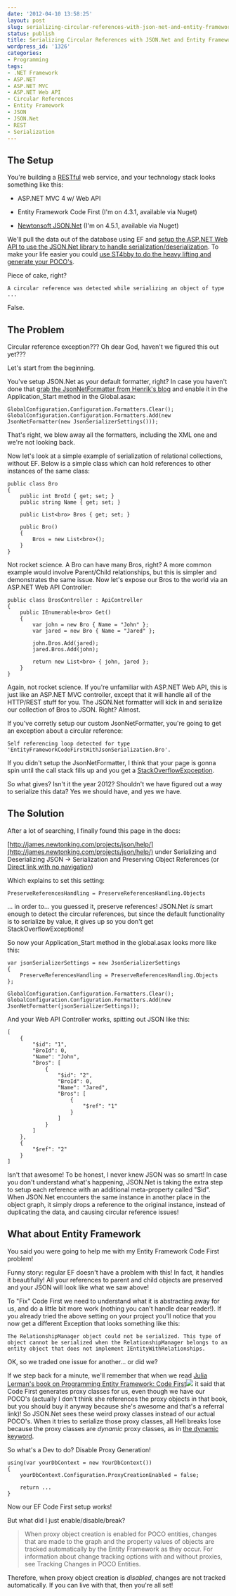 ```yaml
---
date: '2012-04-10 13:58:25'
layout: post
slug: serializing-circular-references-with-json-net-and-entity-framework
status: publish
title: Serializing Circular References with JSON.Net and Entity Framework
wordpress_id: '1326'
categories:
- Programming
tags:
- .NET Framework
- ASP.NET
- ASP.NET MVC
- ASP.NET Web API
- Circular References
- Entity Framework
- JSON
- JSON.Net
- REST
- Serialization
---
```


## The Setup



You're building a [RESTful](http://en.wikipedia.org/wiki/Representational_state_transfer) web service, and your technology stack looks something like this:




	
  * ASP.NET MVC 4 w/ Web API

	
  * Entity Framework Code First (I'm on 4.3.1, available via Nuget)

	
  * [Newtonsoft JSON.Net](http://james.newtonking.com/pages/json-net.aspx) (I'm on 4.5.1, available via Nuget)



We'll pull the data out of the database using EF and [setup the ASP.NET Web API to use the JSON.Net library to handle serialization/deserialization](http://blogs.msdn.com/b/henrikn/archive/2012/02/18/using-json-net-with-asp-net-web-api.aspx).  To make your life easier you could [use ST4bby to do the heavy lifting and generate your POCO's](http://jbubriski.github.com/ST4bby/).

Piece of cake, right?


    
    A circular reference was detected while serializing an object of type ...



False.



## The Problem



Circular reference exception???  Oh dear God, haven't we figured this out yet???

Let's start from the beginning.

You've setup JSON.Net as your default formatter, right?  In case you haven't done that [grab the JsonNetFormatter from Henrik's blog](http://blogs.msdn.com/b/henrikn/archive/2012/02/18/using-json-net-with-asp-net-web-api.aspx) and enable it in the Application_Start method in the Global.asax:


    
    
    GlobalConfiguration.Configuration.Formatters.Clear();
    GlobalConfiguration.Configuration.Formatters.Add(new JsonNetFormatter(new JsonSerializerSettings()));
    



That's right, we blew away all the formatters, including the XML one and we're not looking back.

Now let's look at a simple example of serialization of relational collections, without EF.  Below is a simple class which can hold references to other instances of the same class:


    
    
    public class Bro
    {
        public int BroId { get; set; }
        public string Name { get; set; }
    
        public List<bro> Bros { get; set; }
    
        public Bro()
        {
            Bros = new List<bro>();
        }
    }
    



Not rocket science.  A Bro can have many Bros, right?  A more common example would involve Parent/Child relationships, but this is simpler and demonstrates the same issue.  Now let's expose our Bros to the world via an ASP.NET Web API Controller:


    
    
    public class BrosController : ApiController
    {
        public IEnumerable<bro> Get()
        {
            var john = new Bro { Name = "John" };
            var jared = new Bro { Name = "Jared" };
    
            john.Bros.Add(jared);
            jared.Bros.Add(john);
    
            return new List<bro> { john, jared };
        }
    }
    



Again, not rocket science.  If you're unfamiliar with ASP.NET Web API, this is just like an ASP.NET MVC controller, except that it will handle all of the HTTP/REST stuff for you.  The JSON.Net formatter will kick in and serialize our collection of Bros to JSON.  Right?  Almost.

If you've corretly setup our custom JsonNetFormatter, you're going to get an exception about a circular reference:


    
    Self referencing loop detected for type 'EntityFrameworkCodeFirstWithJsonSerialization.Bro'.



If you didn't setup the JsonNetFormatter, I think that your page is gonna spin until the call stack fills up and you get a [StackOverflowExpception](http://msdn.microsoft.com/en-us/library/system.stackoverflowexception.aspx).

So what gives?  Isn't it the year 2012?  Shouldn't we have figured out a way to serialize this data?  Yes we should have, and yes we have.



## The Solution



After a lot of searching, I finally found this page in the docs:

[http://james.newtonking.com/projects/json/help/](http://james.newtonking.com/projects/json/help/) under Serializing and Deserializing JSON -> Serialization and Preserving Object References (or [Direct link with no navigation](http://james.newtonking.com/projects/json/help/PreserveObjectReferences.html))

Which explains to set this setting:


    
    PreserveReferencesHandling = PreserveReferencesHandling.Objects



... in order to... you guessed it, preserve references!  JSON.Net _is_ smart enough to detect the circular references, but since the default functionality is to serialize by value, it gives up so you don't get StackOverflowExceptions!

So now your Application_Start method in the global.asax looks more like this:


    
    
    var jsonSerializerSettings = new JsonSerializerSettings
    {
        PreserveReferencesHandling = PreserveReferencesHandling.Objects
    };
    
    GlobalConfiguration.Configuration.Formatters.Clear();
    GlobalConfiguration.Configuration.Formatters.Add(new JsonNetFormatter(jsonSerializerSettings));
    



And your Web API Controller works, spitting out JSON like this:


    
    
    [
        {
            "$id": "1",
            "BroId": 0,
            "Name": "John",
            "Bros": [
                {
                    "$id": "2",
                    "BroId": 0,
                    "Name": "Jared",
                    "Bros": [
                        {
                            "$ref": "1"
                        }
                    ]
                }
            ]
        },
        {
            "$ref": "2"
        }
    ]
    



Isn't that awesome!  To be honest, I never knew JSON was so smart!  In case you don't understand what's happening, JSON.Net is taking the extra step to setup each reference with an additional meta-property called "$id".  When JSON.Net encounters the same instance in another place in the object graph, it simply drops a reference to the original instance, instead of duplicating the data, and causing circular reference issues!



## What about Entity Framework



You said you were going to help me with my Entity Framework Code First problem!

Funny story: regular EF doesn't have a problem with this!  In fact, it handles it beautifully!  All your references to parent and child objects are preserved and your JSON will look like what we saw above!

To "Fix" Code First we need to understand what it is abstracting away for us, and do a little bit more work (nothing you can't handle dear reader!).  If you already tried the above setting on your project you'll notice that you now get a different Exception that looks something like this:


    
    The RelationshipManager object could not be serialized. This type of object cannot be serialized when the RelationshipManager belongs to an entity object that does not implement IEntityWithRelationships.



OK, so we traded one issue for another... or did we?

If we step back for a minute, we'll remember that when we read [Julia Lerman's book on Programming Entity Framework: Code First](http://www.amazon.com/gp/product/1449312942/ref=as_li_ss_tl?ie=UTF8&tag=johcod-20&linkCode=as2&camp=1789&creative=390957&creativeASIN=1449312942)![](http://www.assoc-amazon.com/e/ir?t=johcod-20&l=as2&o=1&a=1449312942) it said that Code First generates proxy classes for us, even though we have our POCO's (actually I don't think she references the proxy objects in that book, but you should buy it anyway because she's awesome and that's a referral link)!  So JSON.Net sees these weird proxy classes instead of our actual POCO's.  When it tries to serialize those proxy classes, all Hell breaks lose because the proxy classes are _dynamic_ proxy classes, as in [the dynamic keyword](http://msdn.microsoft.com/en-us/library/dd264741.aspx).

So what's a Dev to do?  Disable Proxy Generation!


    
    
    using(var yourDbContext = new YourDbContext())
    {
        yourDbContext.Configuration.ProxyCreationEnabled = false;
        
        return ...
    }
    



Now our EF Code First setup works!

But what did I just enable/disable/break?



> When proxy object creation is enabled for POCO entities, changes that are made to the graph and the property values of objects are tracked automatically by the Entity Framework as they occur. For information about change tracking options with and without proxies, see Tracking Changes in POCO Entities.



Therefore, when proxy object creation is _disabled_, changes are not tracked automatically.  If you can live with that, then you're all set!
